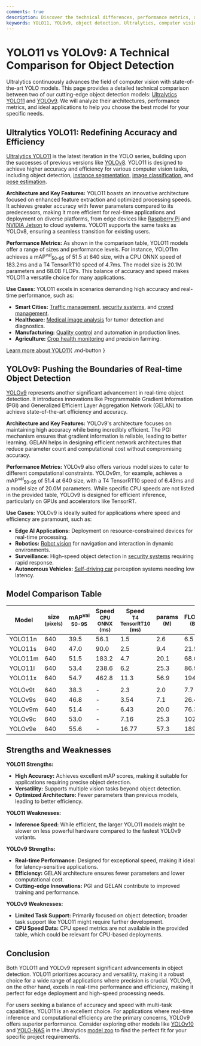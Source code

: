 ```yaml
---
comments: true
description: Discover the technical differences, performance metrics, and applications of YOLO11 and YOLOv9. Choose the best object detection model for your needs.
keywords: YOLO11, YOLOv9, object detection, Ultralytics, computer vision, deep learning, model comparison, accuracy, efficiency, real-time AI
---
```


# YOLO11 vs YOLOv9: A Technical Comparison for Object Detection

Ultralytics continuously advances the field of computer vision with state-of-the-art YOLO models. This page provides a detailed technical comparison between two of our cutting-edge object detection models: [Ultralytics YOLO11](https://docs.ultralytics.com/models/yolo11/) and [YOLOv9](https://docs.ultralytics.com/models/yolov9/). We will analyze their architectures, performance metrics, and ideal applications to help you choose the best model for your specific needs.

<script async src="https://cdn.jsdelivr.net/npm/chart.js"></script>
<script defer src="../../javascript/benchmark.js"></script>

<canvas id="modelComparisonChart" width="1024" height="400" active-models='["YOLO11", "YOLOv9"]'></canvas>

## Ultralytics YOLO11: Redefining Accuracy and Efficiency

[Ultralytics YOLO11](https://docs.ultralytics.com/models/yolo11/) is the latest iteration in the YOLO series, building upon the successes of previous versions like [YOLOv8](https://docs.ultralytics.com/models/yolov8/). YOLO11 is designed to achieve higher accuracy and efficiency for various computer vision tasks, including object detection, [instance segmentation](https://www.ultralytics.com/glossary/instance-segmentation), [image classification](https://docs.ultralytics.com/tasks/classify/), and [pose estimation](https://docs.ultralytics.com/tasks/pose/).

**Architecture and Key Features:**
YOLO11 boasts an innovative architecture focused on enhanced feature extraction and optimized processing speeds. It achieves greater accuracy with fewer parameters compared to its predecessors, making it more efficient for real-time applications and deployment on diverse platforms, from edge devices like [Raspberry Pi](https://docs.ultralytics.com/guides/raspberry-pi/) and [NVIDIA Jetson](https://docs.ultralytics.com/guides/nvidia-jetson/) to cloud systems. YOLO11 supports the same tasks as YOLOv8, ensuring a seamless transition for existing users.

**Performance Metrics:**
As shown in the comparison table, YOLO11 models offer a range of sizes and performance levels. For instance, YOLO11m achieves a mAP<sup>val</sup><sub>50-95</sub> of 51.5 at 640 size, with a CPU ONNX speed of 183.2ms and a T4 TensorRT10 speed of 4.7ms. The model size is 20.1M parameters and 68.0B FLOPs. This balance of accuracy and speed makes YOLO11 a versatile choice for many applications.

**Use Cases:**
YOLO11 excels in scenarios demanding high accuracy and real-time performance, such as:

- **Smart Cities:** [Traffic management](https://www.ultralytics.com/blog/optimizingtraffic-management-with-ultralytics-yolo11), [security systems](https://www.ultralytics.com/blog/security-alarm-system-projects-with-ultralytics-yolov8), and [crowd management](https://www.ultralytics.com/blog/vision-ai-in-crowd-management).
- **Healthcare:** [Medical image analysis](https://www.ultralytics.com/glossary/medical-image-analysis) for tumor detection and diagnostics.
- **Manufacturing:** [Quality control](https://www.ultralytics.com/solutions/ai-in-manufacturing) and automation in production lines.
- **Agriculture:** [Crop health monitoring](https://www.ultralytics.com/blog/real-time-crop-health-monitoring-with-ultralytics-yolo11) and precision farming.

[Learn more about YOLO11](https://docs.ultralytics.com/models/yolo11/){ .md-button }

## YOLOv9: Pushing the Boundaries of Real-time Object Detection

[YOLOv9](https://docs.ultralytics.com/models/yolov9/) represents another significant advancement in real-time object detection. It introduces innovations like Programmable Gradient Information (PGI) and Generalized Efficient Layer Aggregation Network (GELAN) to achieve state-of-the-art efficiency and accuracy.

**Architecture and Key Features:**
YOLOv9's architecture focuses on maintaining high accuracy while being incredibly efficient. The PGI mechanism ensures that gradient information is reliable, leading to better learning. GELAN helps in designing efficient network architectures that reduce parameter count and computational cost without compromising accuracy.

**Performance Metrics:**
YOLOv9 also offers various model sizes to cater to different computational constraints. YOLOv9m, for example, achieves a mAP<sup>val</sup><sub>50-95</sub> of 51.4 at 640 size, with a T4 TensorRT10 speed of 6.43ms and a model size of 20.0M parameters. While specific CPU speeds are not listed in the provided table, YOLOv9 is designed for efficient inference, particularly on GPUs and accelerators like TensorRT.

**Use Cases:**
YOLOv9 is ideally suited for applications where speed and efficiency are paramount, such as:

- **Edge AI Applications:** Deployment on resource-constrained devices for real-time processing.
- **Robotics:** [Robot vision](https://www.ultralytics.com/glossary/robotics) for navigation and interaction in dynamic environments.
- **Surveillance:** High-speed object detection in [security systems](https://www.ultralytics.com/blog/computer-vision-for-theft-prevention-enhancing-security) requiring rapid response.
- **Autonomous Vehicles:** [Self-driving car](https://www.ultralytics.com/solutions/ai-in-self-driving) perception systems needing low latency.

## Model Comparison Table

| Model   | size<br><sup>(pixels) | mAP<sup>val<br>50-95 | Speed<br><sup>CPU ONNX<br>(ms) | Speed<br><sup>T4 TensorRT10<br>(ms) | params<br><sup>(M) | FLOPs<br><sup>(B) |
| ------- | --------------------- | -------------------- | ------------------------------ | ----------------------------------- | ------------------ | ----------------- |
| YOLO11n | 640                   | 39.5                 | 56.1                           | 1.5                                 | 2.6                | 6.5               |
| YOLO11s | 640                   | 47.0                 | 90.0                           | 2.5                                 | 9.4                | 21.5              |
| YOLO11m | 640                   | 51.5                 | 183.2                          | 4.7                                 | 20.1               | 68.0              |
| YOLO11l | 640                   | 53.4                 | 238.6                          | 6.2                                 | 25.3               | 86.9              |
| YOLO11x | 640                   | 54.7                 | 462.8                          | 11.3                                | 56.9               | 194.9             |
|         |                       |                      |                                |                                     |                    |                   |
| YOLOv9t | 640                   | 38.3                 | -                              | 2.3                                 | 2.0                | 7.7               |
| YOLOv9s | 640                   | 46.8                 | -                              | 3.54                                | 7.1                | 26.4              |
| YOLOv9m | 640                   | 51.4                 | -                              | 6.43                                | 20.0               | 76.3              |
| YOLOv9c | 640                   | 53.0                 | -                              | 7.16                                | 25.3               | 102.1             |
| YOLOv9e | 640                   | 55.6                 | -                              | 16.77                               | 57.3               | 189.0             |

## Strengths and Weaknesses

**YOLO11 Strengths:**

- **High Accuracy:** Achieves excellent mAP scores, making it suitable for applications requiring precise object detection.
- **Versatility:** Supports multiple vision tasks beyond object detection.
- **Optimized Architecture:** Fewer parameters than previous models, leading to better efficiency.

**YOLO11 Weaknesses:**

- **Inference Speed:** While efficient, the larger YOLO11 models might be slower on less powerful hardware compared to the fastest YOLOv9 variants.

**YOLOv9 Strengths:**

- **Real-time Performance:** Designed for exceptional speed, making it ideal for latency-sensitive applications.
- **Efficiency:** GELAN architecture ensures fewer parameters and lower computational cost.
- **Cutting-edge Innovations:** PGI and GELAN contribute to improved training and performance.

**YOLOv9 Weaknesses:**

- **Limited Task Support:** Primarily focused on object detection; broader task support like YOLO11 might require further development.
- **CPU Speed Data:** CPU speed metrics are not available in the provided table, which could be relevant for CPU-based deployments.

## Conclusion

Both YOLO11 and YOLOv9 represent significant advancements in object detection. YOLO11 prioritizes accuracy and versatility, making it a robust choice for a wide range of applications where precision is crucial. YOLOv9, on the other hand, excels in real-time performance and efficiency, making it perfect for edge deployment and high-speed processing needs.

For users seeking a balance of accuracy and speed with multi-task capabilities, YOLO11 is an excellent choice. For applications where real-time inference and computational efficiency are the primary concerns, YOLOv9 offers superior performance. Consider exploring other models like [YOLOv10](https://docs.ultralytics.com/models/yolov10/) and [YOLO-NAS](https://docs.ultralytics.com/models/yolo-nas/) in the Ultralytics [model zoo](https://docs.ultralytics.com/models/) to find the perfect fit for your specific project requirements.
